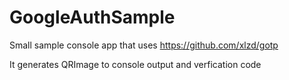 # GoogleAuthSample

Small sample console app that uses https://github.com/xlzd/gotp

It generates QRImage to console output and verfication code
